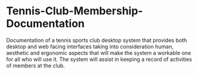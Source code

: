 # Tennis-Club-Membership-Documentation
Documentation of a tennis sports club desktop system that provides both desktop and web facing interfaces taking into consideration human, aesthetic and ergonomic aspects that will make the system a workable one for all who will use it. The system will assist in keeping a record of activities of members at the club.
